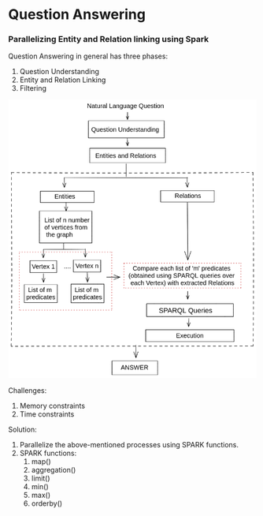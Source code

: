 # Question Answering 
### Parallelizing Entity and Relation linking using Spark

Question Answering in general has three phases:
1. Question Understanding 
2. Entity and Relation Linking 
3. Filtering

![](./EntityVertexLinking.png)

Challenges:
1. Memory constraints
2. Time constraints

Solution:
1. Parallelize the above-mentioned processes using SPARK functions.
2. SPARK functions:
   1. map()
   2. aggregation()
   3. limit()
   4. min()
   5. max()
   6. orderby()
